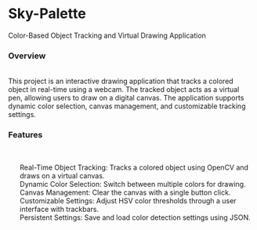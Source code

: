 # Sky-Palette
Color-Based Object Tracking and Virtual Drawing Application
<br>
<h3>Overview</h3>
<br>
This project is an interactive drawing application that tracks a colored object in real-time using a webcam. The tracked object acts as a virtual pen, allowing users to draw on a digital canvas. The application supports dynamic color selection, canvas management, and customizable tracking settings.
<br>
<h3>Features</h3>
<br>
<ul>Real-Time Object Tracking: Tracks a colored object using OpenCV and draws on a virtual canvas.<br>
Dynamic Color Selection: Switch between multiple colors for drawing.<br>
Canvas Management: Clear the canvas with a single button click.<br>
Customizable Settings: Adjust HSV color thresholds through a user interface with trackbars.<br>
Persistent Settings: Save and load color detection settings using JSON.<br></ul>
